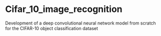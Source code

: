 # Cifar_10_image_recognition
Development of a deep convolutional neural network model from scratch for the CIFAR-10 object classification dataset
